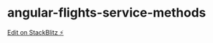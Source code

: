 # angular-flights-service-methods

[Edit on StackBlitz ⚡️](https://stackblitz.com/edit/angular-flights-service-methods)